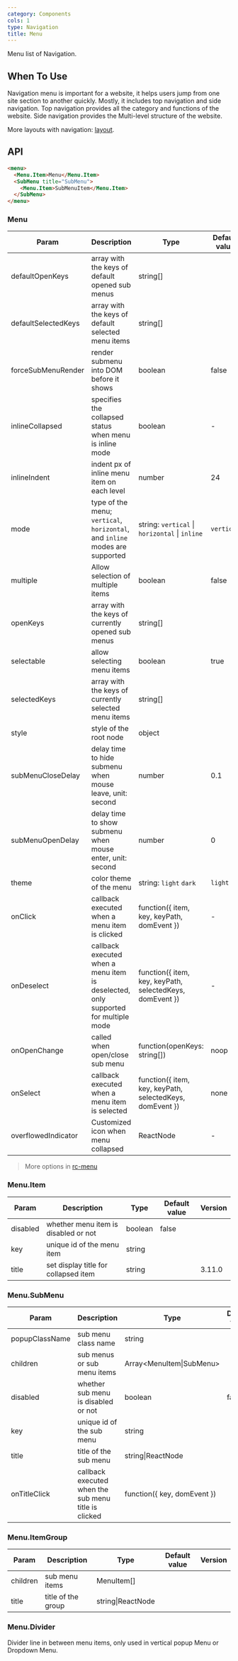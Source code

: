 ```yaml
---
category: Components
cols: 1
type: Navigation
title: Menu
---
```


Menu list of Navigation.

## When To Use

Navigation menu is important for a website, it helps users jump from one site section to another quickly. Mostly, it includes top navigation and side navigation. Top navigation provides all the category and functions of the website. Side navigation provides the Multi-level structure of the website.

More layouts with navigation: [layout](/components/layout).

## API

```html
<menu>
  <Menu.Item>Menu</Menu.Item>
  <SubMenu title="SubMenu">
    <Menu.Item>SubMenuItem</Menu.Item>
  </SubMenu>
</menu>
```

### Menu

| Param | Description | Type | Default value | Version |
| --- | --- | --- | --- | --- |
| defaultOpenKeys | array with the keys of default opened sub menus | string\[] |  |  |
| defaultSelectedKeys | array with the keys of default selected menu items | string\[] |  |  |
| forceSubMenuRender | render submenu into DOM before it shows | boolean | false |  |
| inlineCollapsed | specifies the collapsed status when menu is inline mode | boolean | - |  |
| inlineIndent | indent px of inline menu item on each level | number | 24 |  |
| mode | type of the menu; `vertical`, `horizontal`, and `inline` modes are supported | string: `vertical` \| `horizontal` \| `inline` | `vertical` |  |
| multiple | Allow selection of multiple items | boolean | false |  |
| openKeys | array with the keys of currently opened sub menus | string\[] |  |  |
| selectable | allow selecting menu items | boolean | true |  |
| selectedKeys | array with the keys of currently selected menu items | string\[] |  |  |
| style | style of the root node | object |  |  |
| subMenuCloseDelay | delay time to hide submenu when mouse leave, unit: second | number | 0.1 |  |
| subMenuOpenDelay | delay time to show submenu when mouse enter, unit: second | number | 0 |  |
| theme | color theme of the menu | string: `light` `dark` | `light` |  |
| onClick | callback executed when a menu item is clicked | function({ item, key, keyPath, domEvent }) | - |  |
| onDeselect | callback executed when a menu item is deselected, only supported for multiple mode | function({ item, key, keyPath, selectedKeys, domEvent }) | - |  |
| onOpenChange | called when open/close sub menu | function(openKeys: string\[]) | noop |  |
| onSelect | callback executed when a menu item is selected | function({ item, key, keyPath, selectedKeys, domEvent }) | none |  |
| overflowedIndicator | Customized icon when menu collapsed | ReactNode | - | 3.16.0 |

> More options in [rc-menu](https://github.com/react-component/menu#api)

### Menu.Item

| Param    | Description                          | Type    | Default value | Version |
| -------- | ------------------------------------ | ------- | ------------- | ------- |
| disabled | whether menu item is disabled or not | boolean | false         |         |
| key      | unique id of the menu item           | string  |               |         |
| title    | set display title for collapsed item | string  |               | 3.11.0  |

### Menu.SubMenu

| Param | Description | Type | Default value | Version |
| --- | --- | --- | --- | --- |
| popupClassName | sub menu class name | string |  | 3.22.0 |
| children | sub menus or sub menu items | Array&lt;MenuItem\|SubMenu> |  |  |
| disabled | whether sub menu is disabled or not | boolean | false |  |
| key | unique id of the sub menu | string |  |  |
| title | title of the sub menu | string\|ReactNode |  |  |
| onTitleClick | callback executed when the sub menu title is clicked | function({ key, domEvent }) |  |  |

### Menu.ItemGroup

| Param    | Description        | Type              | Default value | Version |
| -------- | ------------------ | ----------------- | ------------- | ------- |
| children | sub menu items     | MenuItem\[]       |               |         |
| title    | title of the group | string\|ReactNode |               |         |

### Menu.Divider

Divider line in between menu items, only used in vertical popup Menu or Dropdown Menu.
